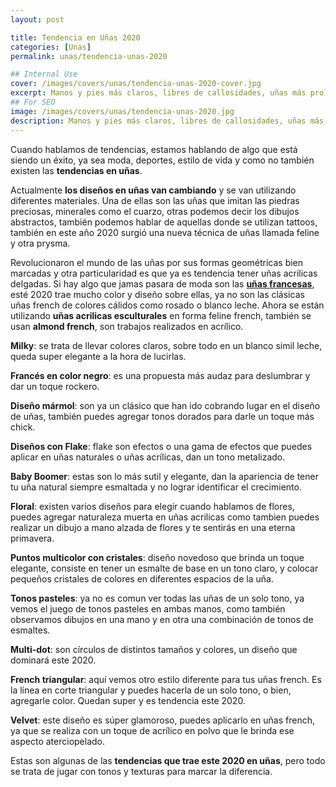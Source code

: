 ```yaml
---
layout: post

title: Tendencia en Uñas 2020
categories: [Unas]
permalink: unas/tendencia-unas-2020

## Internal Use
cover: /images/covers/unas/tendencia-unas-2020-cover.jpg
excerpt: Manos y pies más claros, libres de callosidades, uñas más prolijas, menos cuticulas, mayor humectación, entre otros. A continuación te damos más en detalle los principales beneficios.
## For SEO
image: /images/covers/unas/tendencia-unas-2020.jpg
description: Manos y pies más claros, libres de callosidades, uñas más prolijas, menos cuticulas, mayor humectación, entre otros. A continuación te damos más en detalle los principales beneficios.
---
```


Cuando hablamos de tendencias, estamos hablando de algo que está siendo un éxito, ya sea moda, deportes, estilo de vida y como no también existen las **tendencias en uñas**.

Actualmente **los diseños en uñas van cambiando** y se van utilizando diferentes materiales. Una de ellas son las uñas que imitan las piedras preciosas, minerales como el cuarzo, otras podemos decir los dibujos abstractos, también podemos hablar de aquellas donde se utilizan tattoos, también en este año 2020 surgió una nueva técnica de uñas llamada feline y otra prysma.

Revolucionaron el mundo de las uñas por sus formas geométricas bien marcadas y otra particularidad es que ya es tendencia tener uñas acrilicas delgadas. Si hay algo que jamas pasara de moda son las [**uñas francesas**]({{site.url}}/unas-francesas), esté 2020 trae mucho color y diseño sobre ellas, ya no son las clásicas uñas french de colores cálidos como rosado o blanco leche. Ahora se están utilizando **uñas acrilicas esculturales** en forma feline french, también se usan **almond french**, son trabajos realizados en acrílico.

**Milky**: se trata de llevar colores claros, sobre todo en un blanco simil leche, queda super elegante a la hora de lucirlas.

**Francés en color negro**: es una propuesta más audaz para deslumbrar y dar un toque rockero.

**Diseño mármol**: son ya un clásico que han ido cobrando lugar en el diseño de uñas, también puedes agregar tonos dorados para darle un toque más chick.

**Diseños con Flake**: flake son efectos o una gama de efectos que puedes aplicar en uñas naturales o uñas acrílicas, dan un tono metalizado.

**Baby Boomer**: estas son lo más sutil y elegante, dan la apariencia de tener tu uña natural siempre esmaltada y no lograr identificar el crecimiento.

**Floral**: existen varios diseños para elegir cuando hablamos de flores, puedes agregar naturaleza muerta en uñas acrilicas como tambien puedes realizar un dibujo a mano alzada de flores y te sentirás en una eterna primavera.

**Puntos multicolor con cristales**: diseño novedoso que brinda un toque elegante, consiste en tener un esmalte de base en un tono claro, y colocar pequeños cristales de colores en diferentes espacios de la uña.

**Tonos pasteles**: ya no es comun ver todas las uñas de un solo tono, ya vemos el juego de tonos pasteles en ambas manos, como también observamos dibujos en una mano y en otra una combinación de tonos de esmaltes.

**Multi-dot**: son círculos de distintos tamaños y colores, un diseño que dominará este 2020.

**French triangular**: aquí vemos otro estilo diferente para tus uñas french. Es la línea en corte triangular y puedes hacerla de un solo tono, o bien, agregarle color. Quedan super y es tendencia este 2020.

**Velvet**: este diseño es súper glamoroso, puedes aplicarlo en uñas french, ya que se realiza con un toque de acrílico en polvo que le brinda ese aspecto aterciopelado.

Estas son algunas de las **tendencias que trae este 2020 en uñas**, pero todo se trata de jugar con tonos y texturas para marcar la diferencia.